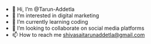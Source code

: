 - 👋 Hi, I’m @Tarun-Addetla
- 👀 I’m interested in digital marketing
- 🌱 I’m currently learning coding
- 💞️ I’m looking to collaborate on social media platforms
- 📫 How to reach me shivasaitarunaddetla@gmail.com

<!---
Tarun-Addetla/Tarun-Addetla is a ✨ special ✨ repository because its `README.md` (this file) appears on your GitHub profile.
You can click the Preview link to take a look at your changes.
--->
